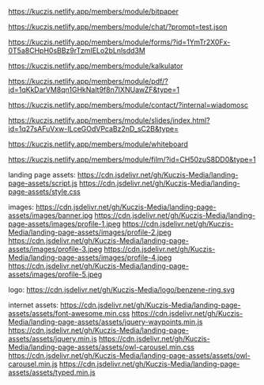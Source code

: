 https://kuczis.netlify.app/members/module/bitpaper

https://kuczis.netlify.app/members/module/chat/?prompt=test.json

https://kuczis.netlify.app/members/module/forms/?id=1YmTr2X0Fx-0T5a8CHpH0sBBz9rTzmIELo2bLnlsdd3M

https://kuczis.netlify.app/members/module/kalkulator

https://kuczis.netlify.app/members/module/pdf/?id=1qKkDarVM8qn1GHkNalt9f8n7IXNUawZF&type=1

https://kuczis.netlify.app/members/module/contact/?internal=wiadomosc

https://kuczis.netlify.app/members/module/slides/index.html?id=1q27sAFuVxw-ILceGOdVPcaBz2nD_sC2B&type=


    
https://kuczis.netlify.app/members/module/whiteboard

https://kuczis.netlify.app/members/module/film/?id=CH50zuS8DD0&type=1




landing page assets:
https://cdn.jsdelivr.net/gh/Kuczis-Media/landing-page-assets/script.js
https://cdn.jsdelivr.net/gh/Kuczis-Media/landing-page-assets/style.css

images:
https://cdn.jsdelivr.net/gh/Kuczis-Media/landing-page-assets/images/banner.jpg
https://cdn.jsdelivr.net/gh/Kuczis-Media/landing-page-assets/images/profile-1.jpeg
https://cdn.jsdelivr.net/gh/Kuczis-Media/landing-page-assets/images/profile-2.jpeg
https://cdn.jsdelivr.net/gh/Kuczis-Media/landing-page-assets/images/profile-3.jpeg
https://cdn.jsdelivr.net/gh/Kuczis-Media/landing-page-assets/images/profile-4.jpeg
https://cdn.jsdelivr.net/gh/Kuczis-Media/landing-page-assets/images/profile-5.jpeg

logo:
https://cdn.jsdelivr.net/gh/Kuczis-Media/logo/benzene-ring.svg

internet assets:
https://cdn.jsdelivr.net/gh/Kuczis-Media/landing-page-assets/assets/font-awesome.min.css
https://cdn.jsdelivr.net/gh/Kuczis-Media/landing-page-assets/assets/jquery-waypoints.min.js
https://cdn.jsdelivr.net/gh/Kuczis-Media/landing-page-assets/assets/jquery.min.js
https://cdn.jsdelivr.net/gh/Kuczis-Media/landing-page-assets/assets/owl-carousel.min.css
https://cdn.jsdelivr.net/gh/Kuczis-Media/landing-page-assets/assets/owl-carousel.min.js
https://cdn.jsdelivr.net/gh/Kuczis-Media/landing-page-assets/assets/typed.min.js